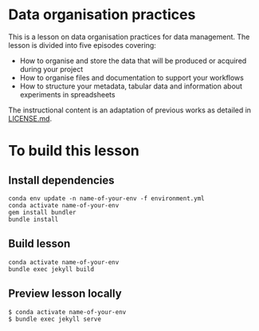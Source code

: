 # Data organisation practices
This is a lesson on data organisation practices for data management. The lesson is divided into five episodes covering:
* How to organise and store the data that will be produced or acquired during your project
* How to organise files and documentation to support your workflows
* How to structure your metadata, tabular data and information about experiments in spreadsheets

The instructional content is an adaptation of previous works as detailed in [LICENSE.md](LICENSE.md). 

# To build this lesson
## Install dependencies
```
conda env update -n name-of-your-env -f environment.yml
conda activate name-of-your-env
gem install bundler
bundle install
```

## Build lesson
```
conda activate name-of-your-env
bundle exec jekyll build
```

## Preview lesson locally
```
$ conda activate name-of-your-env
$ bundle exec jekyll serve
```
